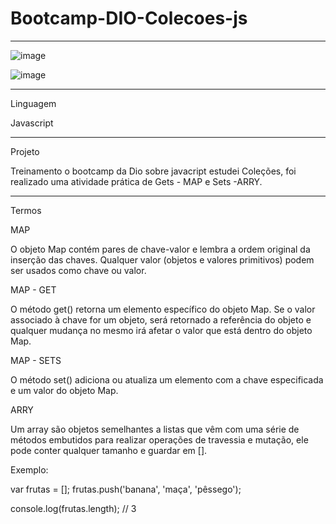 # Bootcamp-DIO-Colecoes-js
*******************************************************************************************************************
![image](https://user-images.githubusercontent.com/72118415/160239477-9ddc15f6-7a6d-4d17-878c-cc1faf1bc6d2.png)

![image](https://user-images.githubusercontent.com/72118415/160239500-7a922d81-0556-4fe4-a493-8f6f2bfcbc6e.png)


*****************************************************************************************************************
Linguagem 

Javascript
****************************************************************************************************************
Projeto

Treinamento o bootcamp da Dio sobre javacript estudei  Coleções, foi realizado
uma atividade prática de Gets - MAP e Sets -ARRY.
****************************************************************************************************************
Termos 

MAP

O objeto Map contém pares de chave-valor e lembra a ordem original da inserção das chaves. Qualquer valor 
(objetos e valores primitivos) podem ser usados como chave ou valor.

MAP - GET

O método get() retorna um elemento específico do objeto Map. Se o valor associado à chave for um objeto, 
será retornado a referência do objeto e qualquer mudança no mesmo irá afetar o valor que está dentro do objeto Map.

MAP - SETS

O método set() adiciona ou atualiza um elemento com a chave especificada e um valor do objeto Map.


ARRY

Um array são objetos semelhantes a listas que vêm com uma série de métodos embutidos para realizar operações
de travessia e mutação, ele pode conter qualquer tamanho e guardar em [].

Exemplo:

var frutas = [];
frutas.push('banana', 'maça', 'pêssego');

console.log(frutas.length); // 3


